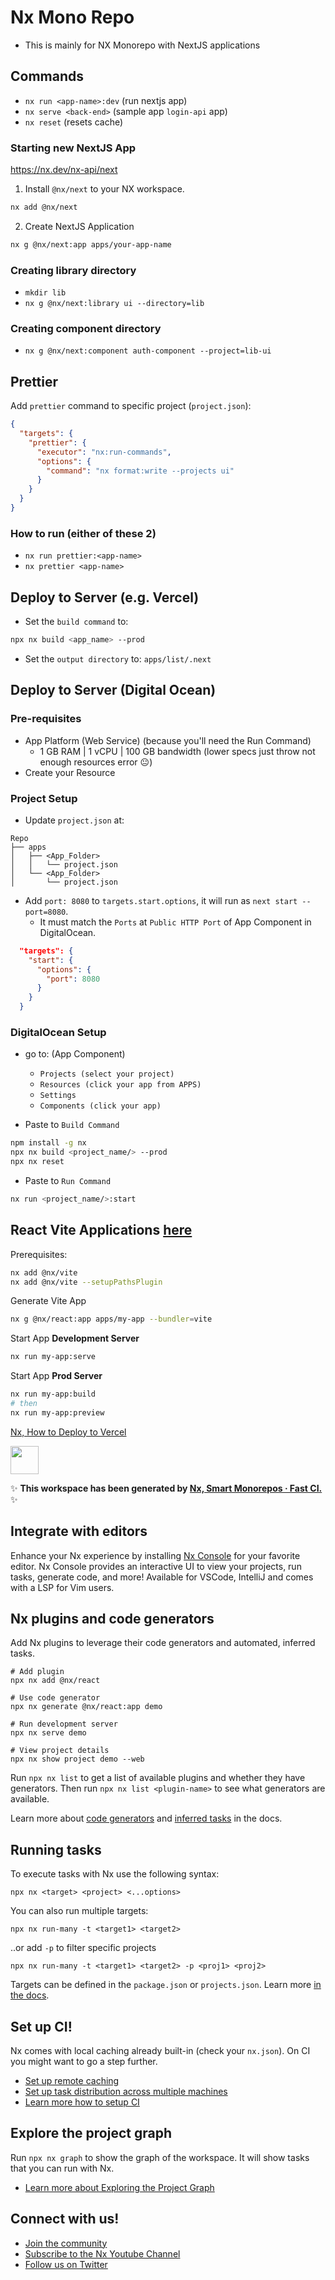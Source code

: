 # Nx Mono Repo
- This is mainly for NX Monorepo with NextJS applications

## Commands

- `nx run <app-name>:dev` (run nextjs app)
- `nx serve <back-end>` (sample app `login-api` app)
- `nx reset` (resets cache)

### Starting new NextJS App
https://nx.dev/nx-api/next
1. Install `@nx/next` to your NX workspace.
```bash
nx add @nx/next
```
2. Create NextJS Application
```bash
nx g @nx/next:app apps/your-app-name
```

### Creating library directory

- `mkdir lib`
- `nx g @nx/next:library ui --directory=lib`

### Creating component directory

- `nx g @nx/next:component auth-component --project=lib-ui`

## Prettier
Add `prettier` command to specific project (`project.json`):
```json
{
  "targets": {
    "prettier": {
      "executor": "nx:run-commands",
      "options": {
        "command": "nx format:write --projects ui"
      }
    }
  }
}
```
### How to run (either of these 2)
- `nx run prettier:<app-name>`
- `nx prettier <app-name>`

## Deploy to Server (e.g. Vercel)
- Set the `build command` to:
```bash
npx nx build <app_name> --prod
```
- Set the `output directory` to:
`apps/list/.next`

## Deploy to Server (Digital Ocean)
### Pre-requisites
- App Platform (Web Service) (because you'll need the Run Command)
  - 1 GB RAM | 1 vCPU | 100 GB bandwidth (lower specs just throw not enough resources error 😐)
- Create your Resource

### Project Setup
- Update <app/> `project.json` at:

``` (Repository)
Repo
├── apps
│   ├── <App_Folder>
│   │   └── project.json
│   └── <App_Folder>
│       └── project.json
```
- Add `port: 8080`  to `targets.start.options`, it will run as `next start --port=8080`.
  - It must match the `Ports` at `Public HTTP Port` of App Component in DigitalOcean.
```json
  "targets": {
    "start": {
      "options": {
        "port": 8080
      }
    }
  }
```

### DigitalOcean Setup

- go to: (App Component)
  - `Projects (select your project)`
  - `Resources (click your app from APPS)`
  - `Settings`
  - `Components (click your app)`

- Paste to `Build Command`

```bash
npm install -g nx
npx nx build <project_name/> --prod
npx nx reset
```

- Paste to `Run Command`
```bash
nx run <project_name/>:start
```


## React Vite Applications [here](https://nx.dev/nx-api/vite)
Prerequisites:
```bash
nx add @nx/vite
nx add @nx/vite --setupPathsPlugin
```
Generate Vite App
```bash
nx g @nx/react:app apps/my-app --bundler=vite
```
Start App **Development Server**
```bash
nx run my-app:serve
```
Start App **Prod Server**
```bash
nx run my-app:build
# then
nx run my-app:preview
```

[Nx, How to Deploy to Vercel](https://nx.dev/recipes/react/deploy-nextjs-to-vercel)

<a alt="Nx logo" href="https://nx.dev" target="_blank" rel="noreferrer"><img src="https://raw.githubusercontent.com/nrwl/nx/master/images/nx-logo.png" width="45"></a>

✨ **This workspace has been generated by [Nx, Smart Monorepos · Fast CI.](https://nx.dev)** ✨

## Integrate with editors

Enhance your Nx experience by installing [Nx Console](https://nx.dev/nx-console) for your favorite editor. Nx Console
provides an interactive UI to view your projects, run tasks, generate code, and more! Available for VSCode, IntelliJ and
comes with a LSP for Vim users.

## Nx plugins and code generators

Add Nx plugins to leverage their code generators and automated, inferred tasks.

```
# Add plugin
npx nx add @nx/react

# Use code generator
npx nx generate @nx/react:app demo

# Run development server
npx nx serve demo

# View project details
npx nx show project demo --web
```

Run `npx nx list` to get a list of available plugins and whether they have generators. Then run `npx nx list <plugin-name>` to see what generators are available.

Learn more about [code generators](https://nx.dev/features/generate-code) and [inferred tasks](https://nx.dev/concepts/inferred-tasks) in the docs.

## Running tasks

To execute tasks with Nx use the following syntax:

```
npx nx <target> <project> <...options>
```

You can also run multiple targets:

```
npx nx run-many -t <target1> <target2>
```

..or add `-p` to filter specific projects

```
npx nx run-many -t <target1> <target2> -p <proj1> <proj2>
```

Targets can be defined in the `package.json` or `projects.json`. Learn more [in the docs](https://nx.dev/features/run-tasks).

## Set up CI!

Nx comes with local caching already built-in (check your `nx.json`). On CI you might want to go a step further.

- [Set up remote caching](https://nx.dev/features/share-your-cache)
- [Set up task distribution across multiple machines](https://nx.dev/nx-cloud/features/distribute-task-execution)
- [Learn more how to setup CI](https://nx.dev/recipes/ci)

## Explore the project graph

Run `npx nx graph` to show the graph of the workspace.
It will show tasks that you can run with Nx.

- [Learn more about Exploring the Project Graph](https://nx.dev/core-features/explore-graph)

## Connect with us!

- [Join the community](https://nx.dev/community)
- [Subscribe to the Nx Youtube Channel](https://www.youtube.com/@nxdevtools)
- [Follow us on Twitter](https://twitter.com/nxdevtools)

